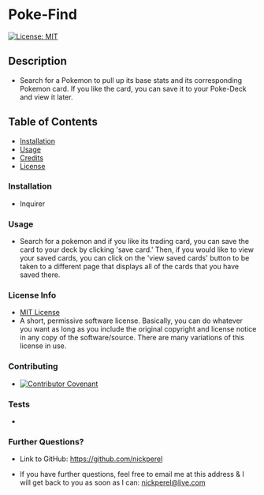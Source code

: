 # Poke-Find
  [![License: MIT](https://img.shields.io/badge/License-MIT-yellow.svg)](https://opensource.org/licenses/MIT)

  ## Description
  
  * Search for a Pokemon to pull up its base stats and its corresponding Pokemon card. If you like the card, you can save it to your Poke-Deck and view it later.

  ## Table of Contents

  * [Installation](#installation)
  * [Usage](#usage)
  * [Credits](#credits)
  * [License](#license)

  ### Installation
  
  * Inquirer

  ### Usage

  * Search for a pokemon and if you like its trading card, you can save the card to your deck by clicking 'save card.' Then, if you would like to view your saved cards, you can click on the 'view saved cards' button to be taken to a different page that displays all of the cards that you have saved there.

  ### License Info
  * [MIT License](https://opensource.org/licenses/MIT)
  * A short, permissive software license. Basically, you can do whatever you want as long as you include the original copyright and license notice in any copy of the software/source.  There are many variations of this license in use.
  
  ### Contributing

  * [![Contributor Covenant](https://img.shields.io/badge/Contributor%20Covenant-2.1-4baaaa.svg)](code_of_conduct.md)

  ### Tests

  *

  ### Further Questions?

  * Link to GitHub: https://github.com/nickperel

  * If you have further questions, feel free to email me at this address & I will get back to you as soon as I can: nickperel@live.com

